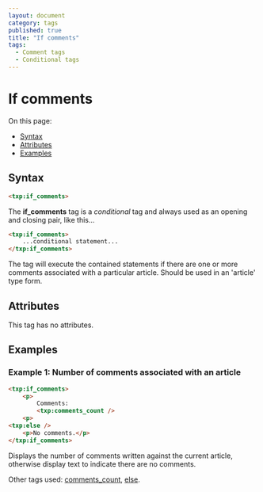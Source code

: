 ```yaml
---
layout: document
category: tags
published: true
title: "If comments"
tags:
  - Comment tags
  - Conditional tags
---
```


# If comments

On this page:

* [Syntax](#syntax)
* [Attributes](#attributes)
* [Examples](#examples)

## Syntax

~~~ html
<txp:if_comments>
~~~

The **if_comments** tag is a *conditional* tag and always used as an opening and closing pair, like this...

~~~ html
<txp:if_comments>
    ...conditional statement...
</txp:if_comments>
~~~

The tag will execute the contained statements if there are one or more comments associated with a particular article. Should be used in an 'article' type form.

## Attributes

This tag has no attributes.

## Examples

### Example 1: Number of comments associated with an article

~~~ html
<txp:if_comments>
    <p>
        Comments:
        <txp:comments_count />
    <p>
<txp:else />
    <p>No comments.</p>
</txp:if_comments>
~~~

Displays the number of comments written against the current article, otherwise display text to indicate there are no comments.

Other tags used: [comments_count](comments-count), [else](else).
